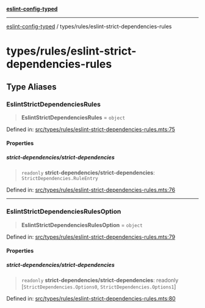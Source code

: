 [**eslint-config-typed**](../../README.md)

---

[eslint-config-typed](../../README.md) / types/rules/eslint-strict-dependencies-rules

# types/rules/eslint-strict-dependencies-rules

## Type Aliases

### EslintStrictDependenciesRules

> **EslintStrictDependenciesRules** = `object`

Defined in: [src/types/rules/eslint-strict-dependencies-rules.mts:75](https://github.com/noshiro-pf/eslint-config-typed/blob/main/src/types/rules/eslint-strict-dependencies-rules.mts#L75)

#### Properties

##### strict-dependencies/strict-dependencies

> `readonly` **strict-dependencies/strict-dependencies**: `StrictDependencies.RuleEntry`

Defined in: [src/types/rules/eslint-strict-dependencies-rules.mts:76](https://github.com/noshiro-pf/eslint-config-typed/blob/main/src/types/rules/eslint-strict-dependencies-rules.mts#L76)

---

### EslintStrictDependenciesRulesOption

> **EslintStrictDependenciesRulesOption** = `object`

Defined in: [src/types/rules/eslint-strict-dependencies-rules.mts:79](https://github.com/noshiro-pf/eslint-config-typed/blob/main/src/types/rules/eslint-strict-dependencies-rules.mts#L79)

#### Properties

##### strict-dependencies/strict-dependencies

> `readonly` **strict-dependencies/strict-dependencies**: readonly \[`StrictDependencies.Options0`, `StrictDependencies.Options1`\]

Defined in: [src/types/rules/eslint-strict-dependencies-rules.mts:80](https://github.com/noshiro-pf/eslint-config-typed/blob/main/src/types/rules/eslint-strict-dependencies-rules.mts#L80)
